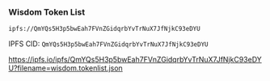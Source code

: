 
### Wisdom Token List

`ipfs://QmYQs5H3p5bwEah7FVnZGidqrbYvTrNuX7JfNjkC93eDYU`

IPFS CID: `QmYQs5H3p5bwEah7FVnZGidqrbYvTrNuX7JfNjkC93eDYU`

https://ipfs.io/ipfs/QmYQs5H3p5bwEah7FVnZGidqrbYvTrNuX7JfNjkC93eDYU?filename=wisdom.tokenlist.json
